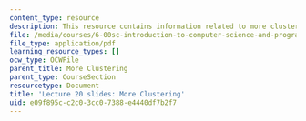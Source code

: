 ```yaml
---
content_type: resource
description: This resource contains information related to more clustering.
file: /media/courses/6-00sc-introduction-to-computer-science-and-programming-spring-2011/e09f895cc2c03cc07388e4440df7b2f7_MIT6_00SCS11_lec20_slides.pdf
file_type: application/pdf
learning_resource_types: []
ocw_type: OCWFile
parent_title: More Clustering
parent_type: CourseSection
resourcetype: Document
title: 'Lecture 20 slides: More Clustering'
uid: e09f895c-c2c0-3cc0-7388-e4440df7b2f7
---
```

